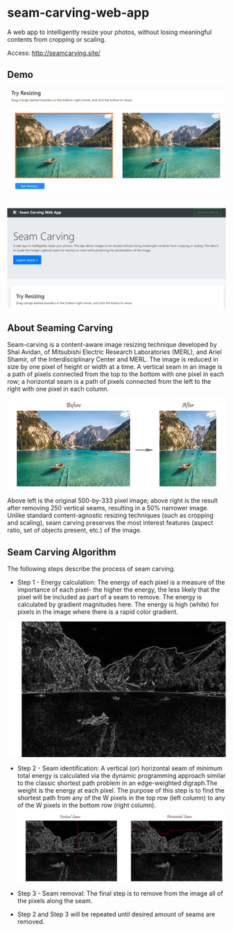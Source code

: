 # seam-carving-web-app
A web app to intelligently resize your photos, without losing meaningful contents from cropping or scaling. 

Access: http://seamcarving.site/

## Demo
![image](https://raw.githubusercontent.com/94ycwang/seam-carving-web-app/master/img/demo.gif)
<br>
<br>
<br>
![image](https://raw.githubusercontent.com/94ycwang/seam-carving-web-app/master/img/util.gif)

## About Seaming Carving
Seam-carving is a content-aware image resizing technique developed by Shai Avidan, of Mitsubishi Electric Research Laboratories (MERL), and Ariel Shamir, of the Interdisciplinary Center and MERL. The image is reduced in size by one pixel of height or width at a time. A vertical seam in an image is a path of pixels connected from the top to the bottom with one pixel in each row; a horizontal seam is a path of pixels connected from the left to the right with one pixel in each column.

![image](https://raw.githubusercontent.com/94ycwang/seam-carving-web-app/master/img/compare.jpg)

Above left is the original 500-by-333 pixel image; above right is the result after removing 250 vertical seams, resulting in a 50% narrower image. Unlike standard content-agnostic resizing techniques (such as cropping and scaling), seam carving preserves the most interest features (aspect ratio, set of objects present, etc.) of the image.

## Seam Carving Algorithm
The following steps describe the process of seam carving.

- Step 1 - Energy calculation:
The energy of each pixel is a measure of the importance of each pixel- the higher the energy, the less likely that the pixel will be included as part of a seam to remove. The energy is calculated by gradient magnitudes here. The energy is high (white) for pixels in the image where there is a rapid color gradient.

![image](https://raw.githubusercontent.com/94ycwang/seam-carving-web-app/master/img/energy.png)

- Step 2 - Seam identification:
A vertical (or) horizontal seam of minimum total energy is calculated via the dynamic programming approach similar to the classic shortest path problem in an edge-weighted digraph.The weight is the energy at each pixel. The purpose of this step is to find the shortest path from any of the W pixels in the top row (left column) to any of the W pixels in the bottom row (right column).
![image](https://raw.githubusercontent.com/94ycwang/seam-carving-web-app/master/img/seams.jpg)
- Step 3 - Seam removal:
The final step is to remove from the image all of the pixels along the seam.

- Step 2 and Step 3 will be repeated until desired amount of seams are removed.

